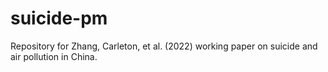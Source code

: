 # suicide-pm
Repository for Zhang, Carleton, et al. (2022) working paper on suicide and air pollution in China.  
